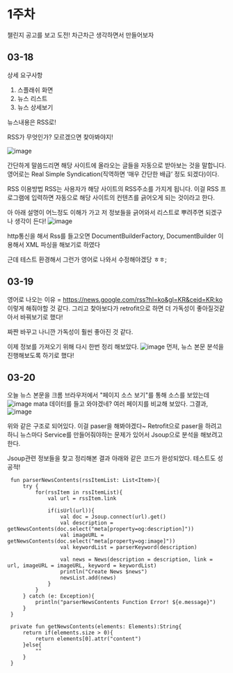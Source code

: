 
1주차
===

챌린지 공고를 보고 도전!
차근차근 생각하면서 만들어보자

## 03-18
상세 요구사항
1. 스플래쉬 화면
2. 뉴스 리스트
3. 뉴스 상세보기

뉴스내용은 RSS로!

RSS가 무엇인가? 모르겠으면 찾아봐야지!

![image](https://user-images.githubusercontent.com/41356481/76941768-f5728280-693f-11ea-97b4-41575196062f.png)


간단하게 말씀드리면 해당 사이트에 올라오는 글들을 자동으로 받아보는 것을 말합니다. 영어로는 Real Simple Syndication(직역하면 ‘매우 간단한 배급’ 정도 되겠다)이다.

RSS 이용방법
RSS는 사용자가 해당 사이트의 RSS주소를 가지게 됩니다. 이걸 RSS 프로그램에 입력하면 자동으로 해당 사이트의 컨텐츠를 긁어오게 되는 것이라고 한다.

아 아래 설명이 어느정도 이해가 가고 저 정보들을 긁어와서 리스트로 뿌려주면 되겠구나 생각이 든다!
![image](https://user-images.githubusercontent.com/41356481/76942185-aa0ca400-6940-11ea-992f-9230264390b4.png)

http통신을 해서 Rss를 들고오면
DocumentBuilderFactory, DocumentBuilder 이용해서 XML 파싱을 해보기로 하였다

근데 테스트 환경해서 그런가 영어로 나와서 수정해야겠당 ㅎㅎ;

## 03-19
영어로 나오는 이유 = https://news.google.com/rss?hl=ko&gl=KR&ceid=KR:ko 이렇게 해줘야할 것 같다.
그리고 찾아보다가 retrofit으로 하면 더 가독성이 좋아질것같아서 바꿔보기로 했다!

짜짠 바꾸고 나니깐 가독성이 훨씬 좋아진 것 같다.

이제 정보를 가져오기 위해 다시 한번 정리 해보았다.
![image](https://user-images.githubusercontent.com/41356481/77139562-d39d0b00-6ab9-11ea-8cdd-55d18278da2f.png) 
먼저, 뉴스 본문 분석을 진행해보도록 하기로 했다!


## 03-20
오늘 뉴스 본문을 크롬 브라우저에서 "페이지 소스 보기"를 통해 소스를 보았는데
![image](https://user-images.githubusercontent.com/41356481/77022391-e0900080-69cc-11ea-94b2-91533b60cf0b.png)
mata 데이터를 들고 와야겠네? 여러 페이지를 비교해 보았다. 그결과,
![image](https://user-images.githubusercontent.com/41356481/77141250-8de34100-6abf-11ea-900c-e57aa8fb7a4b.png)

위와 같은 구조로 되어있다. 이걸 paser을 해봐야겠다~
Retrofit으로 paser을 하려고 하니 뉴스마다 Service를 만들어줘야하는 문제가 있어서
Jsoup으로 분석을 해보려고 한다.

Jsoup관련 정보들을 찾고 정리해본 결과 아래와 같은 코드가 완성되었다. 테스트도 성공적!

```
 fun parserNewsContents(rssItemList: List<Item>){
     try {
         for(rssItem in rssItemList){
             val url = rssItem.link

             if(isUrl(url)){
                 val doc = Jsoup.connect(url).get()
                 val description =  getNewsContents(doc.select("meta[property=og:description]"))
                 val imageURL = getNewsContents(doc.select("meta[property=og:image]"))
                 val keywordList = parserKeyword(description)

                 val news = News(description = description, link = url, imageURL = imageURL, keyword = keywordList)
                 println("Create News $news")
                 newsList.add(news)
             }
         }
     } catch (e: Exception){
         println("parserNewsContents Function Error! ${e.message}")
     }
 }

 private fun getNewsContents(elements: Elements):String{
     return if(elements.size > 0){
         return elements[0].attr("content")
     }else{
         ""
     }
 }
```
